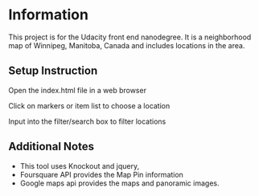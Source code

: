 # Information

This project is for the Udacity front end nanodegree.
It is a neighborhood map of Winnipeg, Manitoba, Canada and includes locations in the area.

## Setup Instruction

Open the index.html file in a web browser

Click on markers or item list to choose a location

Input into the filter/search box to filter locations

## Additional Notes

* This tool uses Knockout and jquery,
* Foursquare API provides the Map Pin information
* Google maps api provides the maps and panoramic images.

